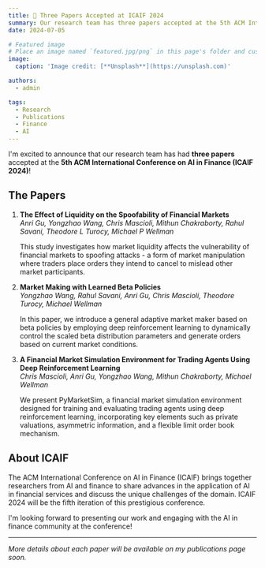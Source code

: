 ```yaml
---
title: 🎉 Three Papers Accepted at ICAIF 2024
summary: Our research team has three papers accepted at the 5th ACM International Conference on AI in Finance
date: 2024-07-05

# Featured image
# Place an image named `featured.jpg/png` in this page's folder and customize its options here.
image:
  caption: 'Image credit: [**Unsplash**](https://unsplash.com)'

authors:
  - admin

tags:
  - Research
  - Publications
  - Finance
  - AI
---
```


I'm excited to announce that our research team has had **three papers** accepted at the **5th ACM International Conference on AI in Finance (ICAIF 2024)**!

## The Papers

1. **The Effect of Liquidity on the Spoofability of Financial Markets**  
   *Anri Gu, Yongzhao Wang, Chris Mascioli, Mithun Chakraborty, Rahul Savani, Theodore L Turocy, Michael P Wellman*  
   
   This study investigates how market liquidity affects the vulnerability of financial markets to spoofing attacks - a form of market manipulation where traders place orders they intend to cancel to mislead other market participants.

2. **Market Making with Learned Beta Policies**  
   *Yongzhao Wang, Rahul Savani, Anri Gu, Chris Mascioli, Theodore Turocy, Michael Wellman*  
   
   In this paper, we introduce a general adaptive market maker based on beta policies by employing deep reinforcement learning to dynamically control the scaled beta distribution parameters and generate orders based on current market conditions.

3. **A Financial Market Simulation Environment for Trading Agents Using Deep Reinforcement Learning**  
   *Chris Mascioli, Anri Gu, Yongzhao Wang, Mithun Chakraborty, Michael Wellman*  
   
   We present PyMarketSim, a financial market simulation environment designed for training and evaluating trading agents using deep reinforcement learning, incorporating key elements such as private valuations, asymmetric information, and a flexible limit order book mechanism.

## About ICAIF

The ACM International Conference on AI in Finance (ICAIF) brings together researchers from AI and finance to share advances in the application of AI in financial services and discuss the unique challenges of the domain. ICAIF 2024 will be the fifth iteration of this prestigious conference.

I'm looking forward to presenting our work and engaging with the AI in finance community at the conference!

---

*More details about each paper will be available on my publications page soon.* 